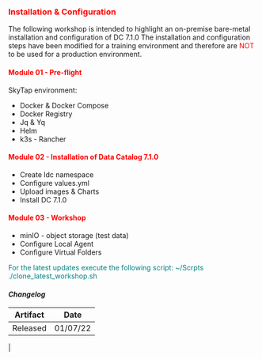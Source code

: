 ### <font color='red'>Installation & Configuration</font>  

The following workshop is intended to highlight an on-premise bare-metal installation and configuration of DC 7.1.0 The installation and configuration steps have been modified for a training environment and therefore are <font color='red'>NOT</font> to be used for a production environment.

#### <font color='red'>Module 01 - Pre-flight</font>

SkyTap environment:
* Docker & Docker Compose
* Docker Registry
* Jq & Yq
* Helm
* k3s - Rancher

#### <font color='red'>Module 02 - Installation of Data Catalog 7.1.0</font>

* Create ldc namespace
* Configure values.yml
* Upload images & Charts
* Install DC 7.1.0

#### <font color='red'>Module 03 - Workshop</font>

* minIO - object storage (test data)
* Configure Local Agent
* Configure Virtual Folders

<font color='teal'>For the latest updates execute the following script: ~/Scrpts ./clone_latest_workshop.sh </font>

#### <em> Changelog </em>

| Artifact                   | Date     |  
| ---------------------------| ---------| 
| Released                   | 01/07/22 |               
|
 

